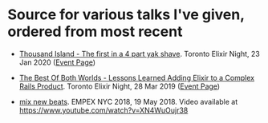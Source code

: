# Source for various talks I've given, ordered from most recent

* [Thousand Island - The first in a 4 part yak shave](2020-01-Toronto-Elixir-Night-Thousand-Island.pdf). Toronto Elixir
  Night, 23 Jan 2020 ([Event Page](https://www.meetup.com/TorontoElixir/events/267808612/))

* [The Best Of Both Worlds - Lessons Learned Adding Elixir to a Complex Rails Product](Toronto-Elixir-Meetup-Mar-2019.pdf). Toronto Elixir Night, 28 Mar 2019 ([Event
  Page](https://www.meetup.com/TorontoElixir/events/259739435/))

* [mix new beats](EMPEX%202018.pdf). EMPEX NYC 2018, 19 May 2018. Video available at https://www.youtube.com/watch?v=XN4WuOujr38
